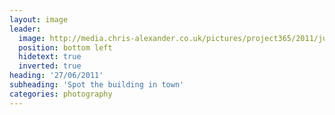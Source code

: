```yaml
---
layout: image
leader:
  image: http://media.chris-alexander.co.uk/pictures/project365/2011/jun/27/270611.jpg
  position: bottom left
  hidetext: true
  inverted: true
heading: '27/06/2011'
subheading: 'Spot the building in town'
categories: photography
---
```

